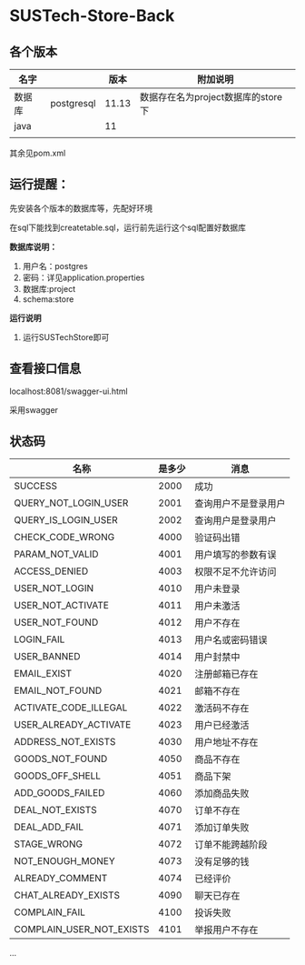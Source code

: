 # SUSTech-Store-Back


## 各个版本

| 名字   |            | 版本  | 附加说明                           |
| ------ | ---------- | ----- | ---------------------------------- |
| 数据库 | postgresql | 11.13 | 数据存在名为project数据库的store下 |
| java   |            | 11    |                                    |
|        |            |       |                                    |

其余见pom.xml

## 运行提醒：

先安装各个版本的数据库等，先配好环境

在sql下能找到createtable.sql，运行前先运行这个sql配置好数据库

**数据库说明：**

1. 用户名：postgres
2. 密码：详见application.properties
3. 数据库:project
4. schema:store

**运行说明**

1. 运行SUSTechStore即可

## 查看接口信息

localhost:8081/swagger-ui.html

采用swagger



## 状态码

| 名称                     | 是多少 | 消息                 |
| ------------------------ | ------ | -------------------- |
| SUCCESS                  | 2000   | 成功                 |
| QUERY_NOT_LOGIN_USER     | 2001   | 查询用户不是登录用户 |
| QUERY_IS_LOGIN_USER      | 2002   | 查询用户是登录用户   |
| CHECK_CODE_WRONG         | 4000   | 验证码出错           |
| PARAM_NOT_VALID          | 4001   | 用户填写的参数有误   |
| ACCESS_DENIED            | 4003   | 权限不足不允许访问   |
| USER_NOT_LOGIN           | 4010   | 用户未登录           |
| USER_NOT_ACTIVATE        | 4011   | 用户未激活           |
| USER_NOT_FOUND           | 4012   | 用户不存在           |
| LOGIN_FAIL               | 4013   | 用户名或密码错误     |
| USER_BANNED              | 4014   | 用户封禁中           |
| EMAIL_EXIST              | 4020   | 注册邮箱已存在       |
| EMAIL_NOT_FOUND          | 4021   | 邮箱不存在           |
| ACTIVATE_CODE_ILLEGAL    | 4022   | 激活码不存在         |
| USER_ALREADY_ACTIVATE    | 4023   | 用户已经激活         |
| ADDRESS_NOT_EXISTS       | 4030   | 用户地址不存在       |
| GOODS_NOT_FOUND          | 4050   | 商品不存在           |
| GOODS_OFF_SHELL          | 4051   | 商品下架             |
| ADD_GOODS_FAILED         | 4060   | 添加商品失败         |
| DEAL_NOT_EXISTS          | 4070   | 订单不存在           |
| DEAL_ADD_FAIL            | 4071   | 添加订单失败         |
| STAGE_WRONG              | 4072   | 订单不能跨越阶段     |
| NOT_ENOUGH_MONEY         | 4073   | 没有足够的钱         |
| ALREADY_COMMENT          | 4074   | 已经评价             |
| CHAT_ALREADY_EXISTS      | 4090   | 聊天已存在           |
| COMPLAIN_FAIL            | 4100   | 投诉失败             |
| COMPLAIN_USER_NOT_EXISTS | 4101   | 举报用户不存在       |

...